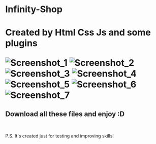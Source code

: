 # Infinity-Shop
<h1>Created by Html Css Js and some plugins

![Screenshot_1](https://user-images.githubusercontent.com/61557989/77943349-2488dc80-72ce-11ea-9391-f6f85be3b019.png)
![Screenshot_2](https://user-images.githubusercontent.com/61557989/77943354-25ba0980-72ce-11ea-8f4e-4f7e922bf4fa.png)
![Screenshot_3](https://user-images.githubusercontent.com/61557989/77943359-2783cd00-72ce-11ea-9a96-9fa519ae54cb.png)
![Screenshot_4](https://user-images.githubusercontent.com/61557989/77943363-29e62700-72ce-11ea-99e0-c235bcf16f8d.png)
![Screenshot_5](https://user-images.githubusercontent.com/61557989/77943368-2b175400-72ce-11ea-8249-ca8382046eb7.png)
![Screenshot_6](https://user-images.githubusercontent.com/61557989/77943372-2ce11780-72ce-11ea-8f9a-bad66d86d01c.png)
![Screenshot_7](https://user-images.githubusercontent.com/61557989/77943381-2eaadb00-72ce-11ea-8269-5a5cdc7b075e.png)

</h1>
<h2>Download all these files and enjoy :D</h2>
<br>
<p>P.S. It's created just for testing and improving skills!<p>
